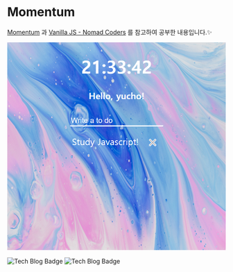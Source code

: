 # Momentum

[Momentum](https://chrome.google.com/webstore/detail/momentum/laookkfknpbbblfpciffpaejjkokdgca) 과 [Vanilla JS - Nomad Coders](https://www.youtube.com/watch?v=FP9QEHzqwRM&list=PLm_ohmpwdqdZavpybKWCcWsUaaTCgv3gN) 를 참고하여 공부한 내용입니다.:sparkles:<br>

![image](assets/demo.png)

![Tech Blog Badge](http://img.shields.io/badge/-Tech%20blog-black?style=flat-square&logo=notion&link=https://www.notion.so/eugenie8/f49762a21a9746d482fbdfe0fd738354)
![Tech Blog Badge](http://img.shields.io/badge/-Velog-12b886?style=flat-square&logo=velog&link=https://velog.io/@eugenie8)
